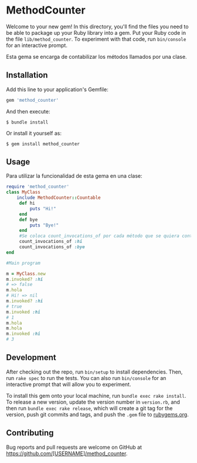# MethodCounter

Welcome to your new gem! In this directory, you'll find the files you need to be able to package up your Ruby library into a gem. Put your Ruby code in the file `lib/method_counter`. To experiment with that code, run `bin/console` for an interactive prompt.

Esta gema se encarga de contabilizar los métodos llamados por una clase. 

## Installation

Add this line to your application's Gemfile:

```ruby
gem 'method_counter'
```

And then execute:

    $ bundle install

Or install it yourself as:

    $ gem install method_counter

## Usage

Para utilizar la funcionalidad de esta gema en una clase:
```ruby
require 'method_counter'
class MyClass
    include MethodCounter::Countable
     def hi
         puts "Hi!"
     end
     def bye
         puts "Bye!"
     end
     #Se coloca count_invocations_of por cada método que se quiera contabilizar
     count_invocations_of :hi
     count_invocations_of :bye
end

#Main program

m = MyClass.new
m.invoked? :hi 
# => false
m.hola
# Hi! => nil
m.invoked? :hi 
# true
m.invoked :hi 
# 1
m.hola
m.hola
m.invoked :hi 
# 3
```

## Development

After checking out the repo, run `bin/setup` to install dependencies. Then, run `rake spec` to run the tests. You can also run `bin/console` for an interactive prompt that will allow you to experiment.

To install this gem onto your local machine, run `bundle exec rake install`. To release a new version, update the version number in `version.rb`, and then run `bundle exec rake release`, which will create a git tag for the version, push git commits and tags, and push the `.gem` file to [rubygems.org](https://rubygems.org).

## Contributing

Bug reports and pull requests are welcome on GitHub at https://github.com/[USERNAME]/method_counter.

